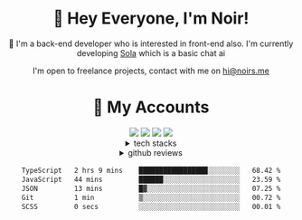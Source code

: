 <div align="center">

<h1 align="center">👋 Hey Everyone, I'm Noir! </h1>
  

 🎉  I'm a back-end developer who is interested in front-end also. I'm currently developing [Sola](https://sola.noirs.me) which is a basic chat ai 

   
<p align="center">
  
  I'm open to freelance projects, contact with me on [hi@noirs.me](mailto:hi@noirs.me)
   
  </p>
   
  <h1 align="center">🔗 My Accounts </h1>

<div align="center">
<a href="https://github.com/noirrs" target="_blank"><img src="https://img.shields.io/badge/Noirrs%20-191717.svg?&style=for-the-badge&logo=github&logoColor=white"></a>
<a href="https://discord.com/users/922078187788308510" target="_blank"><img src="https://shields.io/badge/Noir-111111.svg?&style=for-the-badge&logo=discord"></a>
<a href="https://www.npmjs.com/~noirscode" target="_blank"><img src="https://shields.io/badge/Noirscode-111111.svg?&style=for-the-badge&logo=npm"></a>
<a href="https://open.spotify.com/user/oitziwwbyioezmtmfndiu3qqw" target= "_blank"><img src="https://img.shields.io/badge/Spotify%20-1ed760.svg?&style=for-the-badge&logo=spotify&logoColor=black"></a>
  </div>


<details>
  <summary markdown="span">tech stacks</summary>
  
  

  
  <div>
  
  <h1 align="center">🔨 Tech Stacks</h1>

<p align="center">
 <img src="https://cdn.worldvectorlogo.com/logos/flutter.svg" width="40" height="40" /> 
  <img src="https://cdn.worldvectorlogo.com/logos/dart.svg" alt="dart" width="40" height="40" /> 
     <img src="https://raw.githubusercontent.com/devicons/devicon/master/icons/go/go-original.svg" alt="go" width="40" height="40" /> 
 <img src="https://raw.githubusercontent.com/devicons/devicon/master/icons/javascript/javascript-original.svg" alt="javascript" width="40" height="40" /> 
      <img src="https://raw.githubusercontent.com/devicons/devicon/master/icons/nodejs/nodejs-original-wordmark.svg" alt="nodejs" width="40" height="40" />  <img src="https://raw.githubusercontent.com/github/explore/80688e429a7d4ef2fca1e82350fe8e3517d3494d/topics/typescript/typescript.png" alt="typescript" width="40" heigth="40" />  <img src="https://raw.githubusercontent.com/devicons/devicon/master/icons/mongodb/mongodb-original-wordmark.svg" alt="mongodb" width="40" height="40" />
   <img src="https://raw.githubusercontent.com/github/explore/80688e429a7d4ef2fca1e82350fe8e3517d3494d/topics/firebase/firebase.png" alt="firebase" width="40" height="40" />
 <img src="https://www.vectorlogo.zone/logos/heroku/heroku-icon.svg" alt="heroku" width="40" height="40" />
  <img src="https://raw.githubusercontent.com/github/explore/80688e429a7d4ef2fca1e82350fe8e3517d3494d/topics/react/react.png" width="40" height="40"/>
  <img src="https://camo.githubusercontent.com/92ec9eb7eeab7db4f5919e3205918918c42e6772562afb4112a2909c1aaaa875/68747470733a2f2f6173736574732e76657263656c2e636f6d2f696d6167652f75706c6f61642f76313630373535343338352f7265706f7369746f726965732f6e6578742d6a732f6e6578742d6c6f676f2e706e67" width="40" height="40"/>
  <img src="https://cdn-icons-png.flaticon.com/512/732/732212.png" width="40" height="40"/>
   <img src="https://cdn-icons-png.flaticon.com/512/732/732190.png" width="40" height="40"/>
   <img src="https://github.com/tailwindlabs/tailwindcss/raw/master/.github/logo-dark.svg" width="40" height="40"/>


</details>
 
<details>
  <summary markdown="span">github reviews</summary>
    <h1 align="center">📕 My Github Review </h1>

<div>
<img width="40%" height="40%" align="center" src="https://github-readme-stats.vercel.app/api/top-langs/?username=Noirrs&layout=compact&theme=dracula"> </img>
<img width="50%" height="50%" align="center" src="https://github-readme-streak-stats.herokuapp.com?user=Noirrs&theme=nightowl&hide_border=true&date_format=j%20M%5B%20Y%5D"> </img>
</div>
  
  </details>
  
  
<!--START_SECTION:waka-->

```text
TypeScript   2 hrs 9 mins    █████████████████░░░░░░░░   68.42 %
JavaScript   44 mins         ██████░░░░░░░░░░░░░░░░░░░   23.59 %
JSON         13 mins         █▓░░░░░░░░░░░░░░░░░░░░░░░   07.25 %
Git          1 min           ▒░░░░░░░░░░░░░░░░░░░░░░░░   00.72 %
SCSS         0 secs          ░░░░░░░░░░░░░░░░░░░░░░░░░   00.01 %
```

<!--END_SECTION:waka-->
